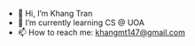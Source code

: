 - 👋 Hi, I’m Khang Tran
- 🌱 I’m currently learning CS @ UOA
- 📫 How to reach me: khangmt147@gmail.com
